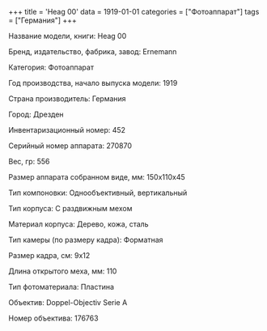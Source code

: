 +++
title = 'Heag 00'
data = 1919-01-01
categories = ["Фотоаппарат"]
tags = ["Германия"]
+++

Название модели, книги: Heag 00

Бренд, издательство, фабрика, завод: Ernemann

Категория: Фотоаппарат

Год производства, начало выпуска модели: 1919

Страна производитель: Германия

Город: Дрезден

Инвентаризационный номер: 452

Серийный номер аппарата: 270870

Вес, гр: 556

Размер аппарата  собранном виде, мм: 150x110x45

Тип компоновки: Однообъективный, вертикальный

Тип корпуса: С раздвижным мехом

Материал корпуса: Дерево, кожа, сталь

Тип камеры (по размеру кадра): Форматная

Размер кадра, см: 9x12

Длина открытого меха, мм: 110

Тип фотоматериала: Пластина

Объектив: Doppel-Objectiv Serie A

Номер объектива: 176763


